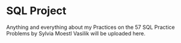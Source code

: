 # SQL Project

Anything and everything about my Practices on the 
57 SQL Practice Problems by Sylvia Moestl Vasilik 
will be uploaded here.
